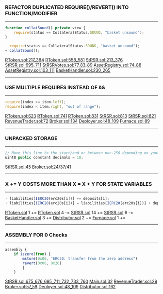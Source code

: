 ### REFACTOR DUPLICATED REQUIRE()/REVERT() INTO FUNCTION/MODIFIER
---

```javascript
function collatSound() private view {
    require(status == CollateralStatus.SOUND, "basket unsound");
}

- require(status == CollateralStatus.SOUND, "basket unsound");
+ collatSound();
```

[RToken.sol:217_384](https://github.com/reserve-protocol/protocol/blob/df7ecadc2bae74244ace5e8b39e94bc992903158/contracts/p1/RToken.sol#L217)
[RToken.sol:558_581](https://github.com/reserve-protocol/protocol/blob/df7ecadc2bae74244ace5e8b39e94bc992903158/contracts/p1/RToken.sol#L558)
[StRSR.sol:213_376](https://github.com/reserve-protocol/protocol/blob/df7ecadc2bae74244ace5e8b39e94bc992903158/contracts/p1/StRSR.sol#L213)
[StRSR.sol:695_711](https://github.com/reserve-protocol/protocol/blob/df7ecadc2bae74244ace5e8b39e94bc992903158/contracts/p1/StRSR.sol#L695)
[StRSRVotes.sol:77_83_89](https://github.com/reserve-protocol/protocol/blob/df7ecadc2bae74244ace5e8b39e94bc992903158/contracts/p1/StRSRVotes.sol#L77)
[AssetRegistry.sol:74_88](https://github.com/reserve-protocol/protocol/blob/df7ecadc2bae74244ace5e8b39e94bc992903158/contracts/p1/AssetRegistry.sol#L74)
[AssetRegistry.sol:103_111](https://github.com/reserve-protocol/protocol/blob/df7ecadc2bae74244ace5e8b39e94bc992903158/contracts/p1/AssetRegistry.sol#L103)
[BasketHandler.sol:230_265](https://github.com/reserve-protocol/protocol/blob/df7ecadc2bae74244ace5e8b39e94bc992903158/contracts/p1/BasketHandler.sol#L230)


---
### USE MULTIPLE REQUIRES INSTEAD OF &&
---

```javascript
require(index >= item.left);
require(index < item.right, "out of range");
```

[RToken.sol:623](https://github.com/reserve-protocol/protocol/blob/df7ecadc2bae74244ace5e8b39e94bc992903158/contracts/p1/RToken.sol#L623)
[RToken.sol:741](https://github.com/reserve-protocol/protocol/blob/df7ecadc2bae74244ace5e8b39e94bc992903158/contracts/p1/RToken.sol#L741)
[RToken.sol:831](https://github.com/reserve-protocol/protocol/blob/df7ecadc2bae74244ace5e8b39e94bc992903158/contracts/p1/RToken.sol#L831)
[StRSR.sol:813](https://github.com/reserve-protocol/protocol/blob/df7ecadc2bae74244ace5e8b39e94bc992903158/contracts/p1/StRSR.sol#L813)
[StRSR.sol:821](https://github.com/reserve-protocol/protocol/blob/df7ecadc2bae74244ace5e8b39e94bc992903158/contracts/p1/StRSR.sol#L821)
[RevenueTrader.sol:72](https://github.com/reserve-protocol/protocol/blob/df7ecadc2bae74244ace5e8b39e94bc992903158/contracts/p1/RevenueTrader.sol#L72)
[Broker.sol:134](https://github.com/reserve-protocol/protocol/blob/df7ecadc2bae74244ace5e8b39e94bc992903158/contracts/p1/Broker.sol#L134)
[Deployer.sol:48_109](https://github.com/reserve-protocol/protocol/blob/df7ecadc2bae74244ace5e8b39e94bc992903158/contracts/p1/Deployer.sol#L48)
[Furnace.sol:89](https://github.com/reserve-protocol/protocol/blob/df7ecadc2bae74244ace5e8b39e94bc992903158/contracts/p1/Furnace.sol#L89)


---
### UNPACKED STORAGE
---

```javascript
// Move this line to the start/end or between non-256 depending on your preference
uint8 public constant decimals = 18;
```

[StRSR.sol:45](https://github.com/reserve-protocol/protocol/blob/df7ecadc2bae74244ace5e8b39e94bc992903158/contracts/p1/StRSR.sol#L45)
[Broker.sol:24/37/41](https://github.com/reserve-protocol/protocol/blob/df7ecadc2bae74244ace5e8b39e94bc992903158/contracts/p1/Broker.sol#L24)


---
### X += Y COSTS MORE THAN X = X + Y FOR STATE VARIABLES
---
```javascript
- liabilities[IERC20(erc20s[i])] += deposits[i];
+ liabilities[IERC20(erc20s[i])] = liabilities[IERC20(erc20s[i])] + deposits[i];
```

[RToken.sol](https://github.com/reserve-protocol/protocol/blob/df7ecadc2bae74244ace5e8b39e94bc992903158/contracts/p1/RToken.sol#L330) 1 +=
[RToken.sol](https://github.com/reserve-protocol/protocol/blob/df7ecadc2bae74244ace5e8b39e94bc992903158/contracts/p1/RToken.sol#L678) 4 -=
[StRSR.sol](https://github.com/reserve-protocol/protocol/blob/df7ecadc2bae74244ace5e8b39e94bc992903158/contracts/p1/StRSR.sol#L229) 14 +=
[StRSR.sol](https://github.com/reserve-protocol/protocol/blob/df7ecadc2bae74244ace5e8b39e94bc992903158/contracts/p1/StRSR.sol#L387) 6 -=
[BasketHandler.sol](https://github.com/reserve-protocol/protocol/blob/df7ecadc2bae74244ace5e8b39e94bc992903158/contracts/p1/BasketHandler.sol#L345) 3 +=
[Distributor.sol](https://github.com/reserve-protocol/protocol/blob/df7ecadc2bae74244ace5e8b39e94bc992903158/contracts/p1/Distributor.sol#L145) 2 +=
[Furnace.sol](https://github.com/reserve-protocol/protocol/blob/df7ecadc2bae74244ace5e8b39e94bc992903158/contracts/p1/Furnace.sol#L81) 1 +=


---
### ASSEMBLY FOR 0 Checks
---

```javascript
assembly {
    if iszero(from) {
        mstore(0x00, "ERC20: transfer from the zero address")
        revert(0x00, 0x20)
        }
    }
```

[StRSR.sol:675_676_695_711_732_733_760](https://github.com/reserve-protocol/protocol/blob/df7ecadc2bae74244ace5e8b39e94bc992903158/contracts/p1/StRSR.sol#L675)
[Main.sol:32](https://github.com/reserve-protocol/protocol/blob/df7ecadc2bae74244ace5e8b39e94bc992903158/contracts/p1/Main.sol#L32)
[RevenueTrader.sol:29](https://github.com/reserve-protocol/protocol/blob/df7ecadc2bae74244ace5e8b39e94bc992903158/contracts/p1/RevenueTrader.sol#L29)
[Broker.sol:57_58](https://github.com/reserve-protocol/protocol/blob/df7ecadc2bae74244ace5e8b39e94bc992903158/contracts/p1/Broker.sol#L57)
[Deployer.sol:48_109](https://github.com/reserve-protocol/protocol/blob/df7ecadc2bae74244ace5e8b39e94bc992903158/contracts/p1/Deployer.sol#L48)
[Distributor.sol:162](https://github.com/reserve-protocol/protocol/blob/df7ecadc2bae74244ace5e8b39e94bc992903158/contracts/p1/Distributor.sol#L162)
